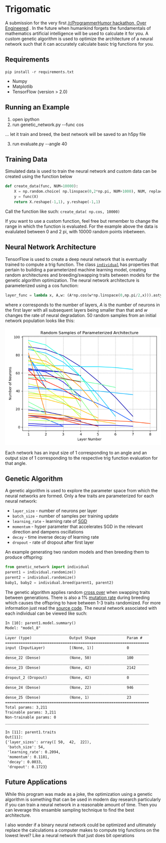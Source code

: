 # Trigomatic
A submission for the very first [/r/ProgrammerHumor hackathon, Over Engineered](https://www.reddit.com/r/ProgrammerHumor/comments/ckhow3/the_very_first_programmerhumor_hackathon_is_now/) . In the future when humankind forgets the fundamentals of mathematics artificial intelligence will be used to calculate it for you. A custom genetic algorithm is used to optimize the architecture of a neural network such that it can accurately calculate basic trig functions for you.

## Requirements
`pip install -r requirements.txt` 
- Numpy
- Matplotlib
- TensorFlow (version > 2.0)

## Running an Example

1. open ipython
2. run genetic_network.py --func cos

... let it train and breed, the best network will be saved to an h5py file

3. run evaluate.py --angle 40


## Training Data
Simulated data is used to train the neural network and custom data can be created using the function below
```python
def create_data(func, NUM=10000):
    X = np.random.choice( np.linspace(0,2*np.pi, NUM+1000), NUM, replace=False)
    y = func(X)
    return X.reshape(-1,1), y.reshape(-1,1)
```
Call the function like such: `create_data( np.cos, 10000)`

If you want to use a custom function, feel free but remember to change the range in which the function is evaluated. For the example above the data is evalulated between 0 and 2 pi, with 10000 random points inbetween. 

## Neural Network Architecture
TensorFlow is used to create a deep neural network that is eventually trained to compute a trig function. The class [`individual`](genetic_network.py) has properties that pertain to building a parameterized machine learning model, creating random architectures and breeding/swapping traits between models for the genetic algorithm optimization. The neural network architecture is parameterized using a cos function: 
```python
layer_func = lambda x, A,w: (A*np.cos(w*np.linspace(0,np.pi/2,x))).astype(int)
```
where *x* corresponds to the number of layers, *A* is the number of neurons in the first layer with all subsequent layers being smaller than that and *w* changes the rate of neural degradation. 50 random samples from an initial network population looks like this:

![](NN_parameterization.png)

Each network has an input size of 1 corresponding to an angle and an output size of 1 corresponding to the respective trig function evaluation for that angle. 

## Genetic Algorithm
A genetic algorithm is used to explore the parameter space from which the neural networks are formed. Only a few traits are parameterized for each neural network: 
- `layer_size` - number of neurons per layer
- `batch_size` - number of samples per training update
- `learning_rate` - learning rate of [SGD](https://www.tensorflow.org/api_docs/python/tf/keras/optimizers/SGD)
- `momentum` - hyper parameter that accelerates SGD in the relevant direction and dampens oscillations
- `decay` - time inverse decay of learning rate
- `dropout` - rate of dropout after first layer

An example generating two random models and then breeding them to produce offspring:
```python
from genetic_network import individual
parent1 = individual.randomize()
parent2 = individual.randomize()
baby1, baby2 = individual.breed(parent1, parent2)
```
The genetic algorithm applies random [cross over](https://en.wikipedia.org/wiki/Crossover_(genetic_algorithm)) when swapping traits between generations. There is also a 1% [mutation rate](https://en.wikipedia.org/wiki/Mutation_(genetic_algorithm)) during breeding which causes the offspring to have between 1-3 traits randomized. For more information just read the [source code](genetic_network.py). The neural network associated with each individual can be viewed like such:
```ipython
In [10]: parent1.model.summary()                                                                                                                                                                                                                                                            
Model: "model_8"
_________________________________________________________________
Layer (type)                 Output Shape              Param #   
=================================================================
input (InputLayer)           [(None, 1)]               0         
_________________________________________________________________
dense_22 (Dense)             (None, 50)                100       
_________________________________________________________________
dense_23 (Dense)             (None, 42)                2142      
_________________________________________________________________
dropout_2 (Dropout)          (None, 42)                0         
_________________________________________________________________
dense_24 (Dense)             (None, 22)                946       
_________________________________________________________________
dense_25 (Dense)             (None, 1)                 23        
=================================================================
Total params: 3,211
Trainable params: 3,211
Non-trainable params: 0
_________________________________________________________________

In [11]: parent1.traits                                                                                                                                                                                                                                                                     
Out[11]: 
{'layer_sizes': array([ 50,  42,  22]),
 'batch_size': 54,
 'learning_rate': 0.2094,
 'momentum': 0.1181,
 'decay': 0.0033,
 'dropout': 0.1723}
```

## Future Applications
While this program was made as a joke, the optimization using a genetic algorithm is something that can be used in modern day research particularly if you can train a neural network in a reasonable amount of time. Then you can leverage this ensamble sampling technique to find the best architecture. 

I also wonder if a binary neural network could be optimized and ultimately replace the calculations a computer makes to compute trig functions on the lowest level? Like a neural network that just does bit operations 